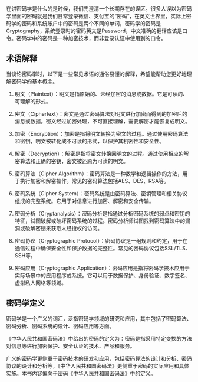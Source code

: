 在讲密码学是什么的是时候，我们先澄清一个长期存在的误区。很多人误以为密码学里面的密码就是我们日常登录微信、支付宝的“密码”，在英文世界里，实际上密码学的密码和系统账户中的密码是两个不同的单词，密码学的密码是Cryptography，系统登录时的密码英文是Password，中文准确的翻译应该是口令。密码学中的密码是一种加密技术，而非登录认证中使用到的口令。

## 术语解释

当谈论密码学时，以下是一些常见术语的通俗易懂的解释，希望能帮助您更好地理解密码学的基本概念。

1. 明文（Plaintext）：明文是指原始的、未经加密的消息或数据。它是可读的、可理解的形式。

2. 密文（Ciphertext）：密文是通过密码算法对明文进行加密而得到的加密后的消息或数据。密文经过加密处理，不可直接理解，需要解密才能恢复成明文。

3. 加密（Encryption）：加密是指将明文转换为密文的过程。通过使用密码算法和密钥，明文被转化成不可读的形式，以保护其机密性和安全性。

4. 解密（Decryption）：解密是指将密文转换回明文的过程。通过使用相应的解密算法和正确的密钥，密文被还原为可读的明文。

5. 密码算法（Cipher Algorithm）：密码算法是一种数学和逻辑操作的方法，用于执行加密和解密操作。常见的密码算法包括AES、DES、RSA等。

6. 密码系统（Cipher System）：密码系统是由密码算法、密钥管理和相关协议组成的完整系统。它用于对信息进行加密、解密和安全传输。

7. 密码分析（Cryptanalysis）：密码分析是指通过分析密码系统的弱点和密钥的特征，试图破解或破坏密码系统的过程。密码分析师试图找到密码算法中的漏洞或破解密钥来获取未经授权的访问。

8. 密码协议（Cryptographic Protocol）：密码协议是一组规则和约定，用于在通信过程中确保安全性和保护数据的完整性。常见的密码协议包括SSL/TLS、SSH等。

9. 密码应用（Cryptographic Application）：密码应用是指将密码学技术应用于实际场景中的应用程序或系统。它可以用于数据保护、身份验证、数字签名、虚拟私人网络等领域。

## 密码学定义

密码学是一个广义的词汇，泛指密码学领域的研究和应用，其中包括了密码算法、密码分析、密码系统的设计、密码应用等方面。

《中华人民共和国密码法》中给出的密码的定义为：密码是指采用特定变换的方法对信息等进行加密保护、安全认证的技术、产品和服务。

广义的密码学更侧重于密码技术的研发和应用，包括密码算法的设计和分析、密码协议的设计和分析等，《中华人民共和国密码法》更侧重于密码的实际应用和具体实施。本书内容偏向于密码《中华人民共和国密码法》中的定义。